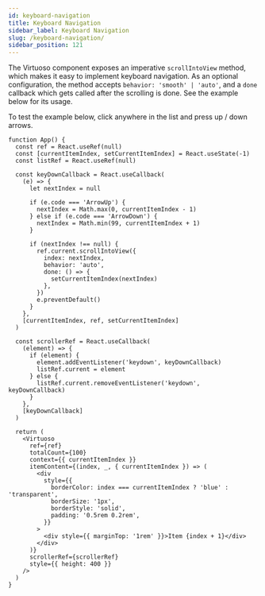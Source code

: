 ```yaml
---
id: keyboard-navigation
title: Keyboard Navigation
sidebar_label: Keyboard Navigation
slug: /keyboard-navigation/
sidebar_position: 121
---
```


The Virtuoso component exposes an imperative `scrollIntoView` method, which makes it easy to implement keyboard navigation.
As an optional configuration, the method accepts `behavior: 'smooth' | 'auto'`, and a `done` callback which gets called after the scrolling is done.
See the example below for its usage.

To test the example below, click anywhere in the list and press up / down arrows. 

```tsx live 
function App() {
  const ref = React.useRef(null)
  const [currentItemIndex, setCurrentItemIndex] = React.useState(-1)
  const listRef = React.useRef(null)

  const keyDownCallback = React.useCallback(
    (e) => {
      let nextIndex = null

      if (e.code === 'ArrowUp') {
        nextIndex = Math.max(0, currentItemIndex - 1)
      } else if (e.code === 'ArrowDown') {
        nextIndex = Math.min(99, currentItemIndex + 1)
      }

      if (nextIndex !== null) {
        ref.current.scrollIntoView({
          index: nextIndex,
          behavior: 'auto',
          done: () => {
            setCurrentItemIndex(nextIndex)
          },
        })
        e.preventDefault()
      }
    },
    [currentItemIndex, ref, setCurrentItemIndex]
  )

  const scrollerRef = React.useCallback(
    (element) => {
      if (element) {
        element.addEventListener('keydown', keyDownCallback)
        listRef.current = element
      } else {
        listRef.current.removeEventListener('keydown', keyDownCallback)
      }
    },
    [keyDownCallback]
  )

  return (
    <Virtuoso
      ref={ref}
      totalCount={100}
      context={{ currentItemIndex }}
      itemContent={(index, _, { currentItemIndex }) => (
        <div
          style={{
            borderColor: index === currentItemIndex ? 'blue' : 'transparent',
            borderSize: '1px',
            borderStyle: 'solid',
            padding: '0.5rem 0.2rem',
          }}
        >
          <div style={{ marginTop: '1rem' }}>Item {index + 1}</div>
        </div>
      )}
      scrollerRef={scrollerRef}
      style={{ height: 400 }}
    />
  )
}
```
